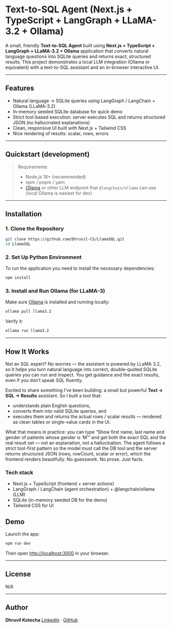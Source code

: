

#  Text-to-SQL Agent (Next.js + TypeScript + LangGraph + LLaMA-3.2 + Ollama)

A small, friendly **Text-to-SQL Agent** built using **Next.js + TypeScript + LangGraph + LLaMA-3.2 + Ollama** application that converts natural language questions into SQLite queries and returns exact, structured results.   This project demonstrates a local LLM integration (Ollama or equivalent) with a text-to-SQL assistant and an in-browser interactive UI.  

---

##  Features

- Natural language → SQLite queries using LangGraph / LangChain + Ollama (LLaMA-3.2)
- In-memory seeded SQLite database for quick demo
- Strict tool-based execution: server executes SQL and returns structured JSON (no hallucinated explanations)
- Clean, responsive UI built with Next.js + Tailwind CSS
- Nice rendering of results: scalar, rows, errors

---
## Quickstart (development)

> Requirements
> - Node.js 18+ (recommended)
> - npm / pnpm / yarn
> - [Ollama](https://ollama.ai/) or other LLM endpoint that `@langchain/ollama` can use (local Ollama is easiest for dev)

---

## Installation

### 1. Clone the Repository

```bash
git clone https://github.com/Dhruvil-CS/LlamaSQL.git
cd LlamaSQL
```

### 2. Set Up Python Environment
To run the application you need to install the necessary dependencies:
```bash
npm install
```

### 3. Install and Run Ollama (for LLaMA-3)

Make sure [Ollama](https://ollama.com/) is installed and running locally:

```bash
ollama pull llama3.2
```

Verify it:

```bash
ollama run llama3.2
```

---

## How It Works

Not an SQL expert? No worries — the assistant is powered by LLaMA 3.2, so it helps you turn natural language into correct, double-quoted SQLite queries you can run and inspect. You get guidance and the exact results, even if you don’t speak SQL fluently.

Excited to share something I’ve been building: a small but powerful **Text → SQL → Results** assistant.
So I built a tool that:
* understands plain English questions,
* converts them into valid SQLite queries, and
* executes them and returns the actual rows / scalar results — rendered as clean tables or single-value cards in the UI.

What that means in practice: you can type “Show first name, last name and gender of patients whose gender is ‘M’” and get both the exact SQL and the real result set — not an explanation, not a hallucination. The agent follows a strict tool-first pattern so the model must call the DB tool and the server returns structured JSON (rows, rowCount, scalar or error), which the frontend renders beautifully. No guesswork. No prose. Just facts.

### Tech stack
* Next.js + TypeScript (frontend + server actions)
* LangGraph / LangChain (agent orchestration) + @langchain/ollama (LLM)
* SQLite (in-memory seeded DB for the demo)
* Tailwind CSS for UI

## Demo 

Launch the app:

```bash
npm run dev
```

Then open [http://localhost:3000](http://localhost:3000) in your browser.

---

## License

N/A

---

## Author

**Dhruvil Kotecha**
[LinkedIn](https://www.linkedin.com/in/dhruvil-kamleshkumar-kotecha-a627a31b1/) · [GitHub](https://github.com/Dhruvil-CS)

